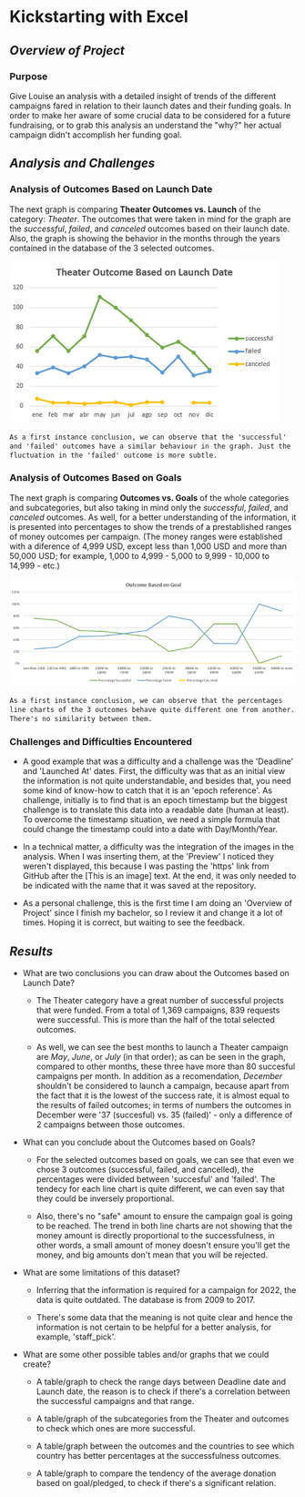 # Kickstarting with Excel

## ***Overview of Project***

### **Purpose**
Give Louise an analysis with a detailed insight of trends of the different campaigns fared in relation to their launch dates and their funding goals. In order to make her aware of some crucial data to be considered for a future fundraising, or to grab this analysis an understand the "why?" her actual campaign didn't accomplish her funding goal.

## ***Analysis and Challenges***

### **Analysis of Outcomes Based on Launch Date**

The next graph is comparing **Theater Outcomes vs. Launch** of the category: *Theater*. The outcomes that were taken in mind for the graph are the *successful*, *failed*, and *canceled* outcomes based on their launch date. Also, the graph is showing the behavior in the months through the years contained in the database of the 3 selected outcomes.

![This is an image](Theater_Outcomes_vs_Launch.png)

    As a first instance conclusion, we can observe that the 'successful' and 'failed' outcomes have a similar behaviour in the graph. Just the fluctuation in the 'failed' outcome is more subtle. 

### **Analysis of Outcomes Based on Goals**

The next graph is comparing **Outcomes vs. Goals** of the whole categories and subcategories, but also taking in mind only the *successful*, *failed*, and *canceled* outcomes. As well, for a better understanding of the information, it is presented into percentages to show the trends of a prestablished ranges of money outcomes per campaign. (The money ranges were established with a diference of 4,999 USD, except less than 1,000 USD and more than 50,000 USD; for example, 1,000 to 4,999 - 5,000 to 9,999 - 10,000 to 14,999 - etc.)

![This is an image](Outcomes_vs_Goals.png)

    As a first instance conclusion, we can observe that the percentages line charts of the 3 outcomes behave quite different one from another. There's no similarity between them.

### **Challenges and Difficulties Encountered**

- A good example that was a difficulty and a challenge was the 'Deadline' and 'Launched At' dates. First, the difficulty was that as an initial view the information is not quite understandable, and besides that, you need some kind of know-how to catch that it is an 'epoch reference'. As challenge, initially is to find that is an epoch timestamp but the biggest challenge is to translate this data into a readable date (human at least). To overcome the timestamp situation, we need a simple formula that could change the timestamp could into a date with Day/Month/Year.

- In a technical matter, a difficulty was the integration of the images in the analysis. When I was inserting them, at the 'Preview' I noticed they weren't displayed, this because I was pasting the 'https' link from GitHub after the [This is an image] text. At the end, it was only needed to be indicated with the name that it was saved at the repository.

- As a personal challenge, this is the first time I am doing an 'Overview of Project' since I finish my bachelor, so I review it and change it a lot of times. Hoping it is correct, but waiting to see the feedback.

## ***Results***

- What are two conclusions you can draw about the Outcomes based on Launch Date?

  - The Theater category have a great number of successful projects that were funded. From a total of 1,369 campaigns, 839 requests were successful. This is more than the half of the total selected outcomes.

  - As well, we can see the best months to launch a Theater campaign are *May*, *June*, or *July* (in that order); as can be seen in the graph, compared to other months, these three have more than 80 succesful campaigns per month. In addition as a recomendation, *December* shouldn't be considered to launch a campaign, because apart from the fact that it is the lowest of the success rate, it is almost equal to the results of failed outcomes; in terms of numbers the outcomes in December were '37 (succesful) vs. 35 (failed)' - only a difference of 2 campaigns between those outcomes.

- What can you conclude about the Outcomes based on Goals?

  - For the selected outcomes based on goals, we can see that even we chose 3 outcomes (successful, failed, and cancelled), the percentages were divided between 'succesful' and 'failed'. The tendecy for each line chart is quite different, we can even say that they could be inversely proportional.
  
  - Also, there's no "safe" amount to ensure the campaign goal is going to be reached. The trend in both line charts are not showing that the money amount is directly proportional to the successfulness, in other words, a small amount of money doesn't ensure you'll get the money, and big amounts don't mean that you will be rejected.

- What are some limitations of this dataset?

  - Inferring that the information is required for a campaign for 2022, the data is quite outdated. The database is from 2009 to 2017.

  - There's some data that the meaning is not quite clear and hence the information is not certain to be helpful for a better analysis, for example, 'staff_pick'.

- What are some other possible tables and/or graphs that we could create?

  - A table/graph to check the range days between Deadline date and Launch date, the reason is to check if there's a correlation between the successful campaigns and that range.

  - A table/graph of the subcategories from the Theater and outcomes to check which ones are more successful.

  - A table/graph between the outcomes and the countries to see which country has better percentages at the successfulness outcomes.

  - A table/graph to compare the tendency of the average donation based on goal/pledged, to check if there's a significant relation.